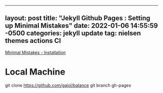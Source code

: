 
---
layout: post
title:  "Jekyll Github Pages : Setting up Minimal Mistakes"
date:   2022-01-06 14:55:59 -0500
categories: jekyll update
tag: nielsen themes actions CI
---

[Minimal Mistakes - Installation](https://mmistakes.github.io/minimal-mistakes/docs/installation/)



# Local Machine
git clone https://github.com/gajol/balance
git branch gh-pages
